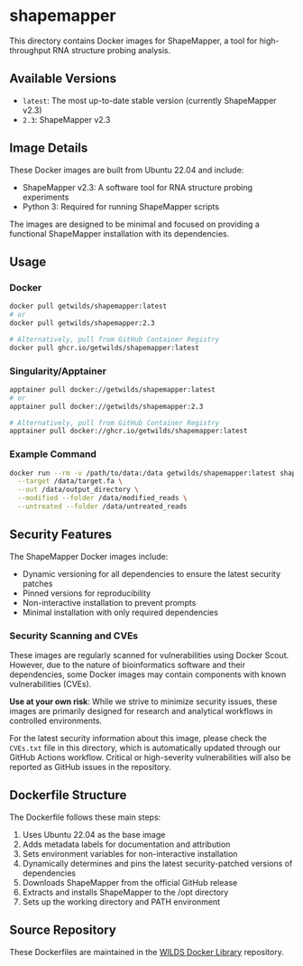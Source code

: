 # shapemapper

This directory contains Docker images for ShapeMapper, a tool for high-throughput RNA structure probing analysis.

## Available Versions

- `latest`: The most up-to-date stable version (currently ShapeMapper v2.3)
- `2.3`: ShapeMapper v2.3

## Image Details

These Docker images are built from Ubuntu 22.04 and include:

- ShapeMapper v2.3: A software tool for RNA structure probing experiments
- Python 3: Required for running ShapeMapper scripts

The images are designed to be minimal and focused on providing a functional ShapeMapper installation with its dependencies.

## Usage

### Docker

```bash
docker pull getwilds/shapemapper:latest
# or
docker pull getwilds/shapemapper:2.3

# Alternatively, pull from GitHub Container Registry
docker pull ghcr.io/getwilds/shapemapper:latest
```

### Singularity/Apptainer

```bash
apptainer pull docker://getwilds/shapemapper:latest
# or
apptainer pull docker://getwilds/shapemapper:2.3

# Alternatively, pull from GitHub Container Registry
apptainer pull docker://ghcr.io/getwilds/shapemapper:latest
```

### Example Command

```bash
docker run --rm -v /path/to/data:/data getwilds/shapemapper:latest shapemapper \
  --target /data/target.fa \
  --out /data/output_directory \
  --modified --folder /data/modified_reads \
  --untreated --folder /data/untreated_reads
```

## Security Features

The ShapeMapper Docker images include:

- Dynamic versioning for all dependencies to ensure the latest security patches
- Pinned versions for reproducibility
- Non-interactive installation to prevent prompts
- Minimal installation with only required dependencies

### Security Scanning and CVEs

These images are regularly scanned for vulnerabilities using Docker Scout. However, due to the nature of bioinformatics software and their dependencies, some Docker images may contain components with known vulnerabilities (CVEs).

**Use at your own risk**: While we strive to minimize security issues, these images are primarily designed for research and analytical workflows in controlled environments.

For the latest security information about this image, please check the `CVEs.txt` file in this directory, which is automatically updated through our GitHub Actions workflow. Critical or high-severity vulnerabilities will also be reported as GitHub issues in the repository.

## Dockerfile Structure

The Dockerfile follows these main steps:

1. Uses Ubuntu 22.04 as the base image
2. Adds metadata labels for documentation and attribution
3. Sets environment variables for non-interactive installation
4. Dynamically determines and pins the latest security-patched versions of dependencies
5. Downloads ShapeMapper from the official GitHub release
6. Extracts and installs ShapeMapper to the /opt directory
7. Sets up the working directory and PATH environment

## Source Repository

These Dockerfiles are maintained in the [WILDS Docker Library](https://github.com/getwilds/wilds-docker-library) repository.
